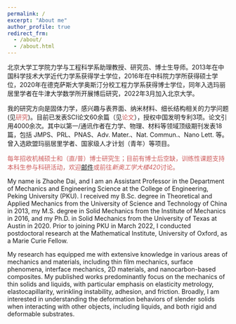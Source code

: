 ```yaml
---
permalink: /
excerpt: "About me"
author_profile: true
redirect_frm: 
  - /about/
  - /about.html
---
```

<meta name="viewport" content="width=device-width, initial-scale=1">
<link rel="stylesheet" href="https://cdnjs.cloudflare.com/ajax/libs/font-awesome/4.7.0/css/font-awesome.min.css">
北京大学工学院力学与工程科学系助理教授、研究员、博士生导师。2013年在中国科学技术大学近代力学系获得学士学位，2016年在中科院力学所获得硕士学位，2020年在德克萨斯大学奥斯汀分校工程力学系获得博士学位，同年入选玛丽居里学者在牛津大学数学所开展博后研究，2022年3月加入北京大学。

我的研究方向是固体力学，感兴趣与表界面、纳米材料、细长结构相关的力学问题(见<a href="https://zhaohedai.github.io/research/" style="text-decoration:none;color:indianred;">研究</a>)。目前已发表SCI论文60余篇（见<a href="https://zhaohedai.github.io/publications/" style="text-decoration:none;color:indianred;">论文</a>），授权中国发明专利3项。论文引用4000余次。其中以第一/通讯作者在力学、物理、材料等领域顶级期刊发表18篇，包括 JMPS、PRL、PNAS、Adv. Mater.、Nat. Commun.、Nano Lett. 等。曾入选欧盟玛丽居里学者、国家级人才计划（青年）等项目。


<p style="color:indianred;">每年招收机械硕士和（直/普）博士研究生；目前有博士后空缺，训练性课题支持本科生参与科研活动，欢迎<a href="mailto:daizh@pku.edu.cn"><i class="fas fa-fw fa-envelope" style="color:indianred"></i>邮件</a>或前往<i class="fa fa-fw fa-map-marker" style="color:indianred">新奥工学大楼420</i>讨论。</p>


My name is Zhaohe Dai, and I am an Assistant Professor in the Department of Mechanics and Engineering Science at the College of Engineering, Peking University (PKU). I received my B.Sc. degree in Theoretical and Applied Mechanics from the University of Science and Technology of China in 2013, my M.S. degree in Solid Mechanics from the Institute of Mechanics in 2016, and my Ph.D. in Solid Mechanics from the University of Texas at Austin in 2020. Prior to joining PKU in March 2022, I conducted postdoctoral research at the Mathematical Institute, University of Oxford, as a Marie Curie Fellow.

My research has equipped me with extensive knowledge in various areas of mechanics and materials, including thin film mechanics, surface phenomena, interface mechanics, 2D materials, and nanocarbon-based composites. My published works predominantly focus on the mechanics of thin solids and liquids, with particular emphasis on elasticity metrology, elastocapillarity, wrinkling instability, adhesion, and friction. Broadly, I am interested in understanding the deformation behaviors of slender solids when interacting with other objects, including liquids, and both rigid and deformable substrates.
